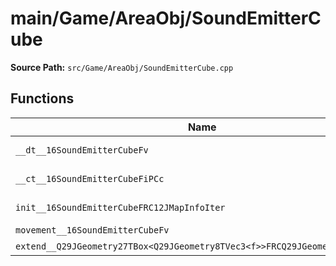 # main/Game/AreaObj/SoundEmitterCube

**Source Path:** `src/Game/AreaObj/SoundEmitterCube.cpp`

## Functions

| Name | Address | Match % |
|------|---------|---------|
| `__dt__16SoundEmitterCubeFv` | `0x800251D4` | :white_check_mark: (100.0%) |
| `__ct__16SoundEmitterCubeFiPCc` | `0x80025230` | :white_check_mark: (100.0%) |
| `init__16SoundEmitterCubeFRC12JMapInfoIter` | `0x80025288` | :white_check_mark: (100.0%) |
| `movement__16SoundEmitterCubeFv` | `0x80025318` | :x: (0.0%) |
| `extend__Q29JGeometry27TBox<Q29JGeometry8TVec3<f>>FRCQ29JGeometry8TVec3<f>` | `0x80025520` | :x: (0.0%) |